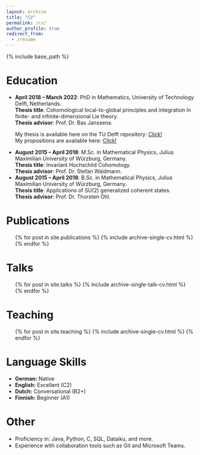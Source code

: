 ```yaml
---
layout: archive
title: "CV"
permalink: /cv/
author_profile: true
redirect_from:
  - /resume
---
```


{% include base_path %}

Education
======
  <ul>
<li><b>April 2018 –  March 2022</b>: PhD in Mathematics, University of Technology Delft, Netherlands. <br>
<b>Thesis title</b>: Cohomological local-to-global principles and integration in finite- and infinite-dimensional Lie theory.<br>
<b>Thesis advisor</b>: Prof. Dr. Bas Janssens. </li> 

My thesis is available here on the TU Delft repository: [Click!](https://research.tudelft.nl/en/publications/cohomological-local-to-global-principles-and-integration-in-finit)
<br>
My propositions are available here: <a href="../files/miaskiwskyi-propositions.pdf">Click!</a>


<li><b>August 2015 – April 2018</b>: M.Sc. in Mathematical Physics, Julius Maximilian University of Würzburg, Germany.<br>
<b>Thesis title</b>: Invariant Hochschild Cohomology. <br>
<b>Thesis advisor</b>: Prof. Dr. Stefan Waldmann.<br> </li> 

<li><b>August 2015 – April 2018</b>: B.Sc. in Mathematical Physics, Julius Maximilian University of Würzburg, Germany.<br>
<b>Thesis title</b>: Applications of SU(2) generalized coherent states. <br>
<b>Thesis advisor</b>: Prof. Dr. Thorsten Ohl.<br> </li> 
</ul>


Publications
======
  <ul>{% for post in site.publications %}
    {% include archive-single-cv.html %}
  {% endfor %}</ul>
  
Talks
======
  <ul>{% for post in site.talks %}
    {% include archive-single-talk-cv.html %}
  {% endfor %}</ul>
  
Teaching
======
  <ul>{% for post in site.teaching %}
    {% include archive-single-cv.html %}
  {% endfor %}</ul>
  
Language Skills
======
<ul>
  <li><b> German:</b> Native </li>
  <li><b> English:</b> Excellent (C2) </li>
  <li><b> Dutch:</b> Conversational (B2+) </li>
  <li><b> Finnish:</b> Beginner (A1) </li>
</ul>

Other
======
<ul>
  <li>Proﬁciency in: Java, Python, C, SQL, Dataiku, and more.</li>
  <li>Experience with collaboration tools such as Git and Microsoft Teams.</li>
</ul>
